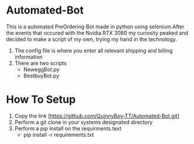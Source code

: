 # Automated-Bot
This is a automated PreOrdering Bot made in python using selenium.After the events that occured with the Nvidia RTX 3080 my curiosity peaked and decided to make a script of my own, trying my hand in the technology.

1. The config file is where you enter all relevant shipping and billing information
2. There are two scripts
   - NeweggBot.py
   - BestbuyBot.py
   

# How To Setup
1.  Copy the link [https://github.com/QuinnyBoy-TT/Automated-Bot.git]
2.  Perform a git clone in your systems designated directory
3.  Perform a pip install on the requirments.text
    - pip install -r requirements.txt
